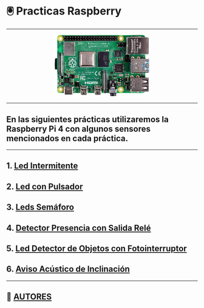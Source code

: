 # 🖲️ Practicas Raspberry

---

<p align="center"><a href="https://www.raspberrypi.com/products/raspberry-pi-4-model-b/"><img src="img/raspberryPi4.jpg" alt="raspberry" width="50%"></a></p>

---

## En las siguientes prácticas utilizaremos la Raspberry Pi 4 con algunos sensores mencionados en cada práctica.

---

## 1. [Led Intermitente](practica1.md)
## 2. [Led con Pulsador](practica2.md)
## 3. [Leds Semáforo](practica3.md)
## 4. [Detector Presencia con Salida Relé](practica4.md)
## 5. [Led Detector de Objetos con Fotointerruptor](practica5.md)
## 6. [Aviso Acústico de Inclinación](practica6.md)

---

## 👤 [AUTORES](autores.md)
